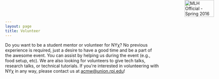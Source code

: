 ```yaml
---
layout: page
title: Volunteer
---
```


Do you want to be a student mentor or volunteer for NY&chi;? No previous experience is required, just a desire to have a good time and be a part of the awesome event. You can assist by helping us during the event (e.g., food setup, etc).  We are also looking for volunteers to give tech talks, research talks, or technical tutorials.
If you're interested in volunteering with NY&chi; in any way, please contact us at <acmw@union.rpi.edu>! 

<a id="mlh-trust-badge" style="position:fixed;top:0;right:50px;max-width:100px;width:10%;min-width: 60px;display:block;z-index:10000" href="https://mlh.io/seasons/s2016/events?utm_source=s2016&utm_medium=TrustBadge&utm_campaign=s2016" target="_blank"><img src="https://s3.amazonaws.com/logged-assets/trust-badge/s2016.png" alt="MLH Official - Spring 2016" style="width:100%;" ></a>
